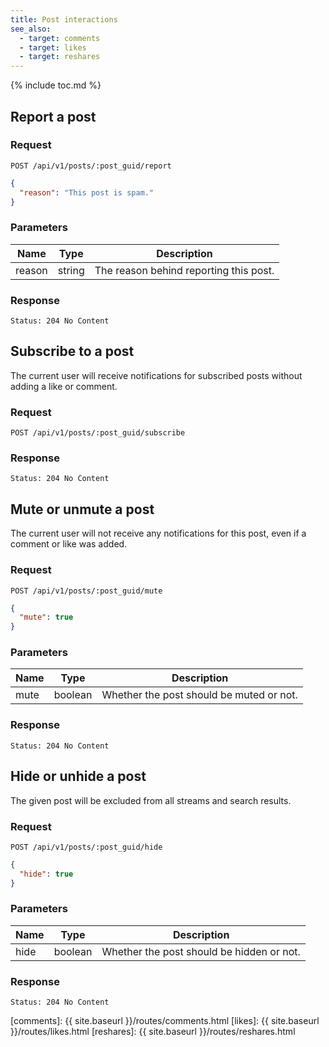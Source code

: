 ```yaml
---
title: Post interactions
see_also:
  - target: comments
  - target: likes
  - target: reshares
---
```


{% include toc.md %}

## Report a post

### Request

~~~
POST /api/v1/posts/:post_guid/report
~~~
~~~json
{
  "reason": "This post is spam."
}
~~~

### Parameters

| Name   | Type   | Description                            |
| ------ | ------ | -------------------------------------- |
| reason | string | The reason behind reporting this post. |

### Response

~~~
Status: 204 No Content
~~~

## Subscribe to a post

The current user will receive notifications for subscribed posts without adding a like or comment.

### Request

~~~
POST /api/v1/posts/:post_guid/subscribe
~~~

### Response

~~~
Status: 204 No Content
~~~

## Mute or unmute a post

The current user will not receive any notifications for this post, even if a comment or like was added.

### Request

~~~
POST /api/v1/posts/:post_guid/mute
~~~
~~~json
{
  "mute": true
}
~~~

### Parameters

| Name | Type    | Description                              |
| ---- | ------- | ---------------------------------------- |
| mute | boolean | Whether the post should be muted or not. |

### Response

~~~
Status: 204 No Content
~~~

## Hide or unhide a post

The given post will be excluded from all streams and search results.

### Request

~~~
POST /api/v1/posts/:post_guid/hide
~~~
~~~json
{
  "hide": true
}
~~~

### Parameters

| Name | Type    | Description                               |
| ---- | ------- | ----------------------------------------- |
| hide | boolean | Whether the post should be hidden or not. |

### Response

~~~
Status: 204 No Content
~~~

[comments]: {{ site.baseurl }}/routes/comments.html
[likes]: {{ site.baseurl }}/routes/likes.html
[reshares]: {{ site.baseurl }}/routes/reshares.html
